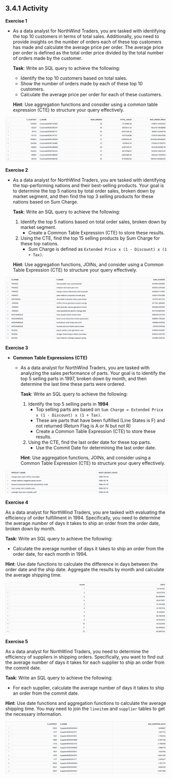 ## 3.4.1 Activity 



**Exercise 1**

* As a data analyst for NorthWind Traders, you are tasked with identifying the top 10 customers in terms of total sales. Additionally, you need to provide insights on the number of orders each of these top customers has made and calculate the average price per order. The average price per order is defined as the total order price divided by the total number of orders made by the customer.

  

  **Task**: Write an SQL query to achieve the following:
  
  - Identify the top 10 customers based on total sales.
  - Show the number of orders made by each of these top 10 customers.
  - Calculate the average price per order for each of these customers.
  
  **Hint**: Use aggregation functions and consider using a common table expression (CTE) to structure your query effectively.

![image-20240703112731847](images/image-20240703112731847.png)

**Exercise 2**

* As a data analyst for NorthWind Traders, you are tasked with identifying the top-performing nations and their best-selling products. Your goal is to determine the top 5 nations by total order sales, broken down by market segment, and then find the top 3 selling products for these nations based on Sum Charge.
  
  **Task**: Write an SQL query to achieve the following:
  
  1. Identify the top 5 nations based on total order sales, broken down by market segment.
     - Create a Common Table Expression (CTE) to store these results.
  2. Using the CTE, find the top 15 selling products by Sum Charge for these top nations.
     - Sum Charge is defined as `Extended Price x (1 - Discount) x (1 + Tax)`.
  
  **Hint**: Use aggregation functions, JOINs, and consider using a Common Table Expression (CTE) to structure your query effectively.

![image-20240703112412260](images/image-20240703112412260.png)



**Exercise 3**

* **Common Table Expressions (CTE)**
  * As a data analyst for NorthWind Traders, you are tasked with analyzing the sales performance of parts. Your goal is to identify the top 5 selling parts in 1997, broken down by month, and then determine the last time these parts were ordered.
    
    **Task**: Write an SQL query to achieve the following:
  
    1. Identify the top 5 selling parts in **1994**
       - Top selling parts are based on `Sum Charge = Extended Price x (1 - Discount) x (1 + Tax)`.
       - These are parts that have been fulfilled (Line States is F) and not returned (Return Flag is A or N but not R)
       - Create a Common Table Expression (CTE) to store these results.
    2. Using the CTE, find the last order date for these top parts.
       - Use the Commit Date for determining the last order date.
    
    **Hint**: Use aggregation functions, JOINs, and consider using a Common Table Expression (CTE) to structure your query effectively.

![image-20240703113723457](images/image-20240703113723457.png)



**Exercise 4**

As a data analyst for NorthWind Traders, you are tasked with evaluating the efficiency of order fulfillment in 1994. Specifically, you need to determine the average number of days it takes to ship an order from the order date, broken down by month.

**Task**: Write an SQL query to achieve the following:

- Calculate the average number of days it takes to ship an order from the order date, for each month in 1994.

**Hint**: Use date functions to calculate the difference in days between the order date and the ship date. Aggregate the results by month and calculate the average shipping time.

![image-20240703114044990](images/image-20240703114044990.png)

**Exercise 5**

As a data analyst for NorthWind Traders, you need to determine the efficiency of suppliers in shipping orders. Specifically, you want to find out the average number of days it takes for each supplier to ship an order from the commit date.

**Task**: Write an SQL query to achieve the following:

- For each supplier, calculate the average number of days it takes to ship an order from the commit date.

**Hint**: Use date functions and aggregation functions to calculate the average shipping time. You may need to join the `lineitem` and `supplier` tables to get the necessary information.

![image-20240703114316292](images/image-20240703114316292.png)

